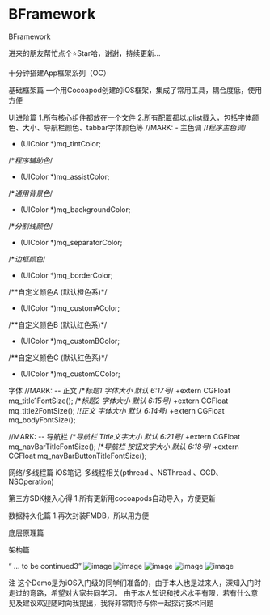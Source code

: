 # BFramework
BFramework

进来的朋友帮忙点个⭐️Star哈，谢谢，持续更新...

十分钟搭建App框架系列（OC）

基础框架篇
一个用Cocoapod创建的iOS框架，集成了常用工具，耦合度低，使用方便

UI进阶篇
1.所有核心组件都放在一个文件
2.所有配置都以.plist载入，包括字体颜色、大小、导航栏颜色、tabbar字体颜色等
//MARK: - 主色调
/*!程序主色调*/
+ (UIColor *)mq_tintColor;

/**程序辅助色*/
+ (UIColor *)mq_assistColor;

/**通用背景色*/
+ (UIColor *)mq_backgroundColor;

/**分割线颜色*/
+ (UIColor *)mq_separatorColor;

/**边框颜色*/
+ (UIColor *)mq_borderColor;

/**自定义颜色A (默认橙色系)*/
+ (UIColor *)mq_customAColor;

/**自定义颜色B (默认红色系)*/
+ (UIColor *)mq_customBColor;

/**自定义颜色C (默认红色系)*/
+ (UIColor *)mq_customCColor;


字体
//MARK: -- 正文
/**标题1 字体大小 默认 6:17号*/
+extern CGFloat mq_title1FontSize();
/**标题2 字体大小 默认 6:15号*/
+extern CGFloat mq_title2FontSize();
/*!正文 字体大小 默认 6:14号*/
+extern CGFloat mq_bodyFontSize();

//MARK: -- 导航栏
/**导航栏 Title文字大小 默认 6:21号*/
+extern CGFloat mq_navBarTitleFontSize();
/**导航栏 按钮文字大小 默认 6:18号*/
+extern CGFloat mq_navBarButtonTitleFontSize();

网络/多线程篇
iOS笔记-多线程相关(pthread 、NSThread 、GCD、NSOperation)

第三方SDK接入心得
1.所有更新用cocoapods自动导入，方便更新

数据持久化篇
1.再次封装FMDB，所以用方便

底层原理篇



架构篇


“ ... to be continued3”
![image](http://github.com/AidyBao/BFramework/master/GitHubResource/BF_01.png)
![image](https://github.com/AidyBao/AidyBao/BFramework/raw/master/GitHubResource/BF_02.png)
![image](http://github.com/AidyBao/AidyBao/BFramework/master/GitHubResource/BF_03.png)
![image](https://github.com/AidyBao/AidyBao/BFramework/master/GitHubResource/BF_04.jpg)
![image](https://github.com/AidyBao/BFramework/master/GitHubResource/BF_05.png)

注
    这个Demo是为iOS入门级的同学们准备的，由于本人也是过来人，深知入门时走过的弯路，希望对大家共同学习。
    由于本人知识和技术水平有限，若有什么意见及建议欢迎随时向我提出，我将非常期待与你一起探讨技术问题
